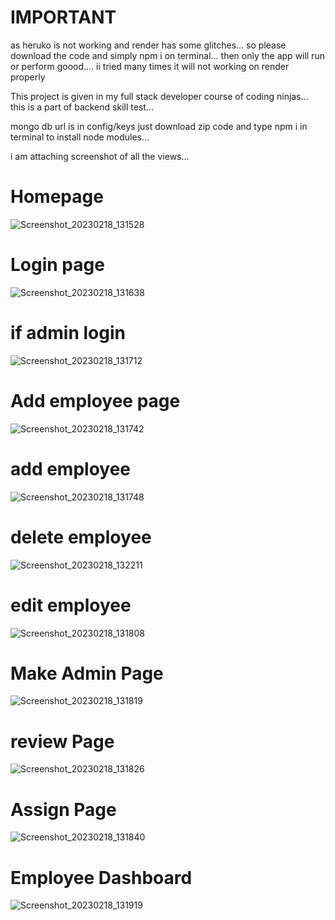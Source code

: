# IMPORTANT
as heruko is not working and render has some glitches... so please download the code and simply npm i on terminal... then only the app will run or perform goood....
ii tried many times it will not working on render properly

This project is given in my full stack developer course of coding ninjas...
this is a part of backend skill test...

mongo db url is in config/keys
just download zip code and type npm i in terminal to install node modules...

i am attaching screenshot of all the views...

# Homepage
![Screenshot_20230218_131528](https://user-images.githubusercontent.com/121033393/219848474-8d25a6be-d995-4761-b608-7e8be7d0b913.png)

# Login page
![Screenshot_20230218_131638](https://user-images.githubusercontent.com/121033393/219848510-99905f5e-b1b5-4316-8ce4-5d59aea3dc66.png)

# if admin login
![Screenshot_20230218_131712](https://user-images.githubusercontent.com/121033393/219848531-110e5144-b32e-4b21-a81a-2295449ecfcf.png)

# Add employee page
![Screenshot_20230218_131742](https://user-images.githubusercontent.com/121033393/219848743-f3d42341-1984-42d0-949c-a996ae2e8b0b.png)

# add employee
![Screenshot_20230218_131748](https://user-images.githubusercontent.com/121033393/219848755-6c38dafa-f5d9-4442-b605-6d8fecf4c99f.png)

# delete employee
![Screenshot_20230218_132211](https://user-images.githubusercontent.com/121033393/219848765-4d2ff5c5-6fa5-4bf1-adc7-f220ad9f94d6.png)

# edit employee
![Screenshot_20230218_131808](https://user-images.githubusercontent.com/121033393/219848771-0ce23e44-aad6-4240-8499-0bae2055fd8b.png)

# Make Admin Page
![Screenshot_20230218_131819](https://user-images.githubusercontent.com/121033393/219848799-483e8f1d-b4c6-4d69-a344-1929a4a75e60.png)

# review Page
![Screenshot_20230218_131826](https://user-images.githubusercontent.com/121033393/219848804-e92228a5-082d-486d-9f34-7903cb562ae2.png)

# Assign Page
![Screenshot_20230218_131840](https://user-images.githubusercontent.com/121033393/219848833-b34c8b21-15fc-4b14-bf4c-3b935b80172d.png)

# Employee Dashboard
![Screenshot_20230218_131919](https://user-images.githubusercontent.com/121033393/219848845-b6996ec5-0edf-4e46-8d8f-ad25fdcf055a.png)






